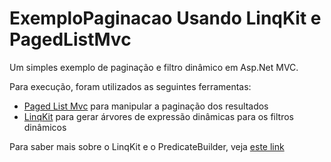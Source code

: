 # ExemploPaginacao Usando LinqKit e PagedListMvc


Um simples exemplo de paginação e filtro dinâmico em Asp.Net MVC.

Para execução, foram utilizados as seguintes ferramentas:

* [Paged List Mvc](https://www.nuget.org/packages/PagedList.Mvc) para manipular a paginação dos resultados
* [LinqKit](https://www.nuget.org/packages/LinqKit/) para gerar árvores de expressão dinâmicas para os filtros dinâmicos
 

Para saber mais sobre o LinqKit e o PredicateBuilder, veja [este link](http://www.albahari.com/nutshell/predicatebuilder.aspx)

